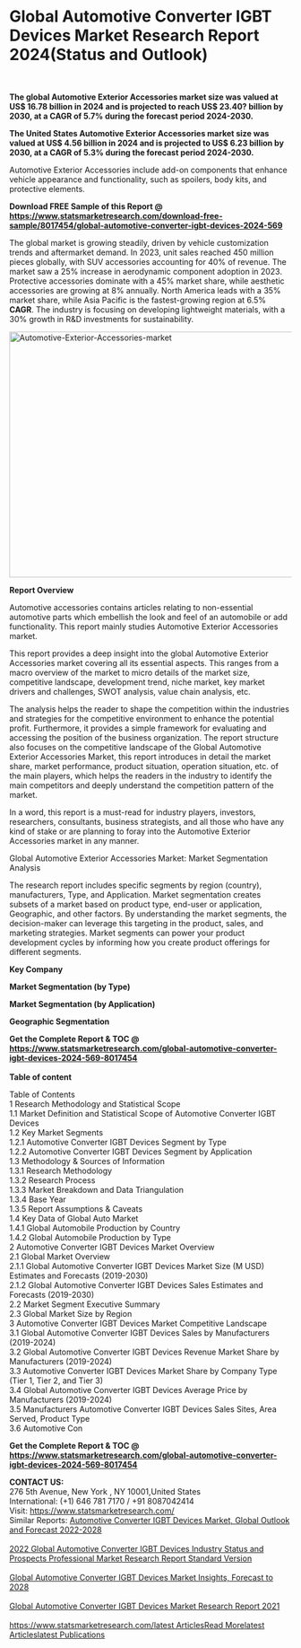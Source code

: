 <h1>Global Automotive Converter IGBT Devices Market Research Report 2024(Status and Outlook)</h1><br/><p><strong>The global Automotive Exterior Accessories market size was valued at US$ 16.78 billion in 2024 and is projected to reach US$ 23.40? billion by 2030, at a <strong>CAGR</strong> of 5.7% during the forecast period 2024-2030.</strong></p><p><strong>The United States Automotive Exterior Accessories market size was valued at US$ 4.56 billion in 2024 and is projected to US$ 6.23 billion by 2030, at a <strong>CAGR</strong> of 5.3% during the forecast period 2024-2030.</strong></p><p>Automotive Exterior Accessories include add-on components that enhance vehicle appearance and functionality, such as spoilers, body kits, and protective elements.</p><p><strong>Download FREE Sample of this Report @ <a href="https://www.statsmarketresearch.com/download-free-sample/8017454/global-automotive-converter-igbt-devices-2024-569">https://www.statsmarketresearch.com/download-free-sample/8017454/global-automotive-converter-igbt-devices-2024-569</a></strong></p><p>The global market is growing steadily, driven by vehicle customization trends and aftermarket demand. In 2023, unit sales reached 450 million pieces globally, with SUV accessories accounting for 40% of revenue. The market saw a 25% increase in aerodynamic component adoption in 2023. Protective accessories dominate with a 45% market share, while aesthetic accessories are growing at 8% annually. North America leads with a 35% market share, while Asia Pacific is the fastest-growing region at 6.5% <strong>CAGR</strong>. The industry is focusing on developing lightweight materials, with a 30% growth in R&D investments for sustainability.</p><p><img alt="Automotive-Exterior-Accessories-market" src="https://www.grandresearchstore.com/assets/report-images/Automotive_Exterior_Accessories_market.png" style="width: 730px; height: 438px;"></p><p><strong>Report Overview</strong></p><p>Automotive accessories contains articles relating to non-essential automotive parts which embellish the look and feel of an automobile or add functionality. This report mainly studies Automotive Exterior Accessories market.</p><p>This report provides a deep insight into the global Automotive Exterior Accessories market covering all its essential aspects. This ranges from a macro overview of the market to micro details of the market size, competitive landscape, development trend, niche market, key market drivers and challenges, SWOT analysis, value chain analysis, etc.</p><p>The analysis helps the reader to shape the competition within the industries and strategies for the competitive environment to enhance the potential profit. Furthermore, it provides a simple framework for evaluating and accessing the position of the business organization. The report structure also focuses on the competitive landscape of the Global Automotive Exterior Accessories Market, this report introduces in detail the market share, market performance, product situation, operation situation, etc. of the main players, which helps the readers in the industry to identify the main competitors and deeply understand the competition pattern of the market.</p><p>In a word, this report is a must-read for industry players, investors, researchers, consultants, business strategists, and all those who have any kind of stake or are planning to foray into the Automotive Exterior Accessories market in any manner.</p><p>Global Automotive Exterior Accessories Market: Market Segmentation Analysis</p><p>The research report includes specific segments by region (country), manufacturers, Type, and Application. Market segmentation creates subsets of a market based on product type, end-user or application, Geographic, and other factors. By understanding the market segments, the decision-maker can leverage this targeting in the product, sales, and marketing strategies. Market segments can power your product development cycles by informing how you create product offerings for different segments.</p><p><strong>Key Company</strong></p><p><strong>Market Segmentation (by Type)</strong></p><p><strong>Market Segmentation (<strong>by Application</strong>)</strong></p><p><strong>Geographic Segmentation</strong></p><div><b>Get the Complete Report & TOC @ <a href="https://www.statsmarketresearch.com/global-automotive-converter-igbt-devices-2024-569-8017454">https://www.statsmarketresearch.com/global-automotive-converter-igbt-devices-2024-569-8017454</a></b></div><br><b>Table of content</b><p>Table of Contents<br /> 1 Research Methodology and Statistical Scope<br /> 1.1 Market Definition and Statistical Scope of Automotive Converter IGBT Devices<br /> 1.2 Key Market Segments<br /> 1.2.1 Automotive Converter IGBT Devices Segment by Type<br /> 1.2.2 Automotive Converter IGBT Devices Segment by Application<br /> 1.3 Methodology & Sources of Information<br /> 1.3.1 Research Methodology<br /> 1.3.2 Research Process<br /> 1.3.3 Market Breakdown and Data Triangulation<br /> 1.3.4 Base Year<br /> 1.3.5 Report Assumptions & Caveats<br /> 1.4 Key Data of Global Auto Market<br /> 1.4.1 Global Automobile Production by Country<br /> 1.4.2 Global Automobile Production by Type<br /> 2 Automotive Converter IGBT Devices Market Overview<br /> 2.1 Global Market Overview<br /> 2.1.1 Global Automotive Converter IGBT Devices Market Size (M USD) Estimates and Forecasts (2019-2030)<br /> 2.1.2 Global Automotive Converter IGBT Devices Sales Estimates and Forecasts (2019-2030)<br /> 2.2 Market Segment Executive Summary<br /> 2.3 Global Market Size by Region<br /> 3 Automotive Converter IGBT Devices Market Competitive Landscape<br /> 3.1 Global Automotive Converter IGBT Devices Sales by Manufacturers (2019-2024)<br /> 3.2 Global Automotive Converter IGBT Devices Revenue Market Share by Manufacturers (2019-2024)<br /> 3.3 Automotive Converter IGBT Devices Market Share by Company Type (Tier 1, Tier 2, and Tier 3)<br /> 3.4 Global Automotive Converter IGBT Devices Average Price by Manufacturers (2019-2024)<br /> 3.5 Manufacturers Automotive Converter IGBT Devices Sales Sites, Area Served, Product Type<br /> 3.6 Automotive Con<br><div><b>Get the Complete Report & TOC @ <a href="https://www.statsmarketresearch.com/global-automotive-converter-igbt-devices-2024-569-8017454">https://www.statsmarketresearch.com/global-automotive-converter-igbt-devices-2024-569-8017454</a></b></div></p> <b>CONTACT US:</b><br>276 5th Avenue, New York , NY 10001,United States<br>International: (+1) 646 781 7170 / +91 8087042414<br>Visit: <a href="https://www.statsmarketresearch.com/">https://www.statsmarketresearch.com/</a><br>Similar Reports: <a href="https://www.statsmarketresearch.com/global-automotive-converter-igbt-devices-2024-569-8017454">Automotive Converter IGBT Devices Market, Global Outlook and Forecast 2022-2028</a><br/><br/><a href="https://www.statsmarketresearch.com/global-automotive-converter-igbt-devices-2024-569-8017454">2022 Global Automotive Converter IGBT Devices Industry Status and Prospects Professional Market Research Report Standard Version</a><br/><br/><a href="https://www.statsmarketresearch.com/global-automotive-converter-igbt-devices-2024-569-8017454">Global Automotive Converter IGBT Devices Market Insights, Forecast to 2028</a><br/><br/><a href="https://www.statsmarketresearch.com/global-automotive-converter-igbt-devices-2024-569-8017454">Global Automotive Converter IGBT Devices Market Research Report 2021</a><br/><br/><a href="https://gyeongbokgung.com">https://www.statsmarketresearch.com/</a><a href="https://hallyeomaritime.com">latest Articles</a><a href="https://jingwansa.com">Read More</a><a href=https://nguoiviet.jp/">latest Articles</a><a href="https://www.intelmarketresearch.com/">latest Publications</a>